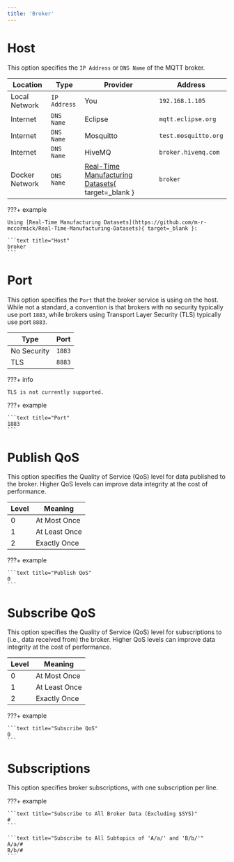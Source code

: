 ```yaml
---
title: 'Broker'
---
```


# Host

This option specifies the `IP Address` or `DNS Name` of the MQTT broker.

| Location | Type | Provider | Address |
| -------- | ---- | -------- | ------- |
| Local Network | `IP Address` | You | `192.168.1.105` |
| Internet | `DNS Name` | Eclipse | `mqtt.eclipse.org` |
| Internet | `DNS Name` | Mosquitto | `test.mosquitto.org` |
| Internet | `DNS Name` | HiveMQ | `broker.hivemq.com` |
| Docker Network | `DNS Name` | [Real-Time Manufacturing Datasets](https://github.com/m-r-mccormick/Real-Time-Manufacturing-Datasets){ target=_blank } | `broker` |

???+ example

	Using [Real-Time Manufacturing Datasets](https://github.com/m-r-mccormick/Real-Time-Manufacturing-Datasets){ target=_blank }:
	
	```text title="Host"
	broker
	```

# Port

This option specifies the `Port` that the broker service is using on the host. While not a standard, a convention is that brokers with no security typically use port `1883`, while brokers using Transport Layer Security (TLS) typically use port `8883`.

| Type | Port |
| ---- | ---- |
| No Security | `1883` |
| TLS | `8883` |

???+ info

    TLS is not currently supported.

???+ example

	```text title="Port"
	1883
	```

# Publish QoS

This option specifies the Quality of Service (QoS) level for data published to the broker. Higher QoS levels can improve data integrity at the cost of performance.

| Level | Meaning |
| ----- | ------- |
| 0 | At Most Once |
| 1 | At Least Once |
| 2 | Exactly Once |

???+ example

	```text title="Publish QoS"
	0
	```

# Subscribe QoS

This option specifies the Quality of Service (QoS) level for subscriptions to (i.e., data received from) the broker. Higher QoS levels can improve data integrity at the cost of performance.

| Level | Meaning |
| ----- | ------- |
| 0 | At Most Once |
| 1 | At Least Once |
| 2 | Exactly Once |

???+ example
	
	```text title="Subscribe QoS"
	0
	```

# Subscriptions

This option specifies broker subscriptions, with one subscription per line.

???+ example

	```text title="Subscribe to All Broker Data (Excluding $SYS)"
	#
	```

	```text title="Subscribe to All Subtopics of 'A/a/' and 'B/b/'"
	A/a/#
	B/b/#
	```

